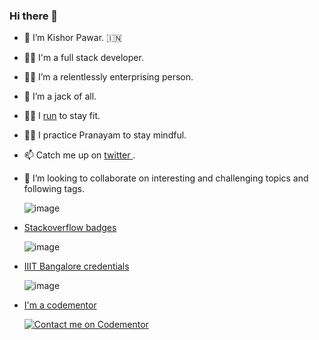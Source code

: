 ### Hi there 👋

- 👋  I’m Kishor Pawar. :india:
- :man_technologist:  I'm a full stack developer.
- :man_mechanic:  I’m a relentlessly enterprising person.
- :ninja:  I’m a jack of all.
- :running_man: I <a href="https://www.strava.com/athletes/46943656"> run<a> to stay fit.
- :lotus_position_man: I practice Pranayam to stay mindful.
- 📫  Catch me up on <a href="https://twitter.com/@iskishor"> twitter </a>.
- 💞️  I’m looking to collaborate on interesting and challenging topics and following tags.

     ![image](https://user-images.githubusercontent.com/95066753/143531682-63cb16b7-10dc-4bb4-846a-332d2bae0bba.png)

<!---
kishorlis/kishorlis is a ✨ special ✨ repository because its `README.md` (this file) appears on your GitHub profile.
You can click the Preview link to take a look at your changes.
--->

- <a href="https://stackoverflow.com/users/1936024/kishor-pawar">Stackoverflow badges</a> 

    ![image](https://user-images.githubusercontent.com/95066753/143531607-c4c3beec-d0e7-48ea-bed6-cb2191e38a55.png)


- <a href="https://www.credential.net/embed/fb85498a-d69b-4cce-a969-f311286008f1">IIIT Bangalore credentials</a>

    ![image](https://user-images.githubusercontent.com/95066753/143532157-9abaf562-d208-43f9-add3-c38394a4f6a0.png)


- <a href="https://www.codementor.io/kishorpawar"> I'm a codementor </a> 
 
    [![Contact me on Codementor](https://www.codementor.io/m-badges/kishorpawar/im-a-cm-g.svg)](https://www.codementor.io/@kishorpawar?refer=badge)
  
  
<!--
**kishorpawar/kishorpawar** is a ✨ _special_ ✨ repository because its `README.md` (this file) appears on your GitHub profile.

Here are some ideas to get you started:

- 🔭 I’m currently working on ...
- 🌱 I’m currently learning ...
- 👯 I’m looking to collaborate on ...
- 🤔 I’m looking for help with ...
- 💬 Ask me about ...
- 📫 How to reach me: ...
- 😄 Pronouns: ...
- ⚡ Fun fact: ...
-->
